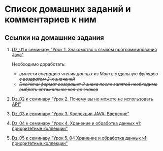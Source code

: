 # Список домашних заданий и комментариев к ним
## Ссылки на домашние задания
1. [Dz_01 к семинару "Урок 1. Знакомство с языком программирования Java"](https://github.com/arhangel2i/Java_HomeWork/blob/master/Dz_01/dz_01.java)
    
    Необходимо доработать: 
    - ~~*вынести операцию чтения данных из Main в отдельную функцию с возвратом 2-х значений*~~
    - ~~*Decinimal формат возвращет 2 знака после запятой необходимо выбрать оптимальное кол-во знаков*~~

2. [Dz_02 к семинару "Урок 2. Почему вы не можете не использовать API"](https://github.com/arhangel2i/Java_HomeWork/blob/master/Dz_02/dz_02.java)

3. [Dz_03 к семинару "Урок 3. Коллекции JAVA: Введение"](https://github.com/arhangel2i/Java_HomeWork/blob/master/Dz_03/dz_03.java)

4. [Dz_04 к семинару "Урок 4. Хранение и обработка данных ч1: приоритетные коллекции"](https://github.com/arhangel2i/Java_HomeWork/blob/master/Dz_04/dz_04.java)

4. [Dz_05 к семинару "Урок 5. 04 Хранение и обработка данных ч1: приоритетные коллекции"](https://github.com/arhangel2i/Java_HomeWork/blob/master/Dz_05/Dz_05.java)